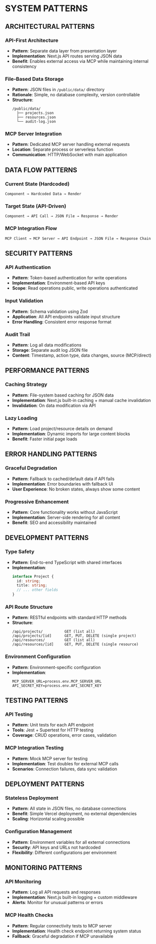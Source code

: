 # SYSTEM PATTERNS

## ARCHITECTURAL PATTERNS

### API-First Architecture

- **Pattern**: Separate data layer from presentation layer
- **Implementation**: Next.js API routes serving JSON data
- **Benefit**: Enables external access via MCP while maintaining internal consistency

### File-Based Data Storage

- **Pattern**: JSON files in `/public/data/` directory
- **Rationale**: Simple, no database complexity, version controllable
- **Structure**:
  ```
  /public/data/
    ├── projects.json
    ├── resources.json
    └── audit-log.json
  ```

### MCP Server Integration

- **Pattern**: Dedicated MCP server handling external requests
- **Location**: Separate process or serverless function
- **Communication**: HTTP/WebSocket with main application

## DATA FLOW PATTERNS

### Current State (Hardcoded)

```
Component → Hardcoded Data → Render
```

### Target State (API-Driven)

```
Component → API Call → JSON File → Response → Render
```

### MCP Integration Flow

```
MCP Client → MCP Server → API Endpoint → JSON File → Response Chain
```

## SECURITY PATTERNS

### API Authentication

- **Pattern**: Token-based authentication for write operations
- **Implementation**: Environment-based API keys
- **Scope**: Read operations public, write operations authenticated

### Input Validation

- **Pattern**: Schema validation using Zod
- **Application**: All API endpoints validate input structure
- **Error Handling**: Consistent error response format

### Audit Trail

- **Pattern**: Log all data modifications
- **Storage**: Separate audit log JSON file
- **Content**: Timestamp, action type, data changes, source (MCP/direct)

## PERFORMANCE PATTERNS

### Caching Strategy

- **Pattern**: File-system based caching for JSON data
- **Implementation**: Next.js built-in caching + manual cache invalidation
- **Invalidation**: On data modification via API

### Lazy Loading

- **Pattern**: Load project/resource details on demand
- **Implementation**: Dynamic imports for large content blocks
- **Benefit**: Faster initial page loads

## ERROR HANDLING PATTERNS

### Graceful Degradation

- **Pattern**: Fallback to cached/default data if API fails
- **Implementation**: Error boundaries with fallback UI
- **User Experience**: No broken states, always show some content

### Progressive Enhancement

- **Pattern**: Core functionality works without JavaScript
- **Implementation**: Server-side rendering for all content
- **Benefit**: SEO and accessibility maintained

## DEVELOPMENT PATTERNS

### Type Safety

- **Pattern**: End-to-end TypeScript with shared interfaces
- **Implementation**:
  ```typescript
  interface Project {
    id: string;
    title: string;
    // ... other fields
  }
  ```

### API Route Structure

- **Pattern**: RESTful endpoints with standard HTTP methods
- **Structure**:
  ```
  /api/projects/          GET (list all)
  /api/projects/[id]      GET, PUT, DELETE (single project)
  /api/resources/         GET (list all)
  /api/resources/[id]     GET, PUT, DELETE (single resource)
  ```

### Environment Configuration

- **Pattern**: Environment-specific configuration
- **Implementation**:
  ```
  MCP_SERVER_URL=process.env.MCP_SERVER_URL
  API_SECRET_KEY=process.env.API_SECRET_KEY
  ```

## TESTING PATTERNS

### API Testing

- **Pattern**: Unit tests for each API endpoint
- **Tools**: Jest + Supertest for HTTP testing
- **Coverage**: CRUD operations, error cases, validation

### MCP Integration Testing

- **Pattern**: Mock MCP server for testing
- **Implementation**: Test doubles for external MCP calls
- **Scenarios**: Connection failures, data sync validation

## DEPLOYMENT PATTERNS

### Stateless Deployment

- **Pattern**: All state in JSON files, no database connections
- **Benefit**: Simple Vercel deployment, no external dependencies
- **Scaling**: Horizontal scaling possible

### Configuration Management

- **Pattern**: Environment variables for all external connections
- **Security**: API keys and URLs not hardcoded
- **Flexibility**: Different configurations per environment

## MONITORING PATTERNS

### API Monitoring

- **Pattern**: Log all API requests and responses
- **Implementation**: Next.js built-in logging + custom middleware
- **Alerts**: Monitor for unusual patterns or errors

### MCP Health Checks

- **Pattern**: Regular connectivity tests to MCP server
- **Implementation**: Health check endpoint returning system status
- **Fallback**: Graceful degradation if MCP unavailable
